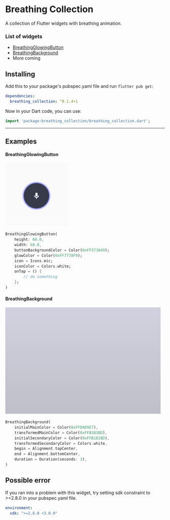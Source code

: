# Breathing Collection
A collection of Flutter widgets with breathing animation.

### List of widgets
* [BreathingGlowingButton](#breathingglowingbutton)
* [BreathingBackground](#breathingbackground)
* More coming

## Installing

Add this to your package's pubspec.yaml file and run `flutter pub get`:

```yaml
dependencies:
  breathing_collection: ^0.1.4+1
```
Now in your Dart code, you can use:

```dart
import 'package:breathing_collection/breathing_collection.dart';
```
---

## Examples

#### BreathingGlowingButton
![Breathing Glowing Button](doc/screenshots/breathing_glowing_button.gif)

```dart
BreathingGlowingButton(
    height: 60.0,
    width: 60.0,
    buttonBackgroundColor = Color(0xFF373A49);
    glowColor = Color(0xFF777AF9);
    icon = Icons.mic;
    iconColor = Colors.white;
    onTap = () {
        // do something
    };
)
```

#### BreathingBackground
![Breathing Background](doc/screenshots/breathing_background.gif)

```dart
BreathingBackground(
    initialMainColor = Color(0xFFDAD9E7),
    transformedMainColor = Color(0xFFB1B1BD),
    initialSecondaryColor = Color(0xFFB1B1BD),
    transformedSecondaryColor = Colors.white,
    begin = Alignment.topCenter,
    end = Alignment.bottomCenter,
    duration = Duration(seconds: 3),
)
```

## Possible error

If you ran into a problem with this widget,
try setting sdk constraint to >=2.8.0 in your pubspec.yaml file.
```yaml
environment:
  sdk: ">=2.8.0 <3.0.0"
```
